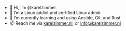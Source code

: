 - 👋 Hi, I’m @karelzimmer
- 👀 I’m a Linux addict and certified Linux admin
- 🌱 I’m currently learning and using Ansible, Git, and Rust
- 📫 Reach me via [karelzimmer.nl](https://karelzimmer.nl/en), or info@karelzimmer.nl

<!---
karelzimmer/karelzimmer is a ✨ special ✨ repository because its `README.md` (this file) appears on your GitHub profile.
You can click the Preview link to take a look at your changes.
--->
